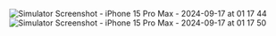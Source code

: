 ![Simulator Screenshot - iPhone 15 Pro Max - 2024-09-17 at 01 17 44](https://github.com/user-attachments/assets/c7712338-53a9-4e3a-8a74-651ccad6c69c)
![Simulator Screenshot - iPhone 15 Pro Max - 2024-09-17 at 01 17 50](https://github.com/user-attachments/assets/a1a54203-e979-48fc-ba22-597124e86414)
